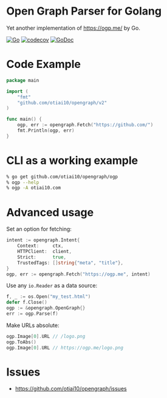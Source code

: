 # Open Graph Parser for Golang

Yet another implementation of https://ogp.me/ by Go.

[![Go](https://github.com/otiai10/opengraph/workflows/Go/badge.svg)](https://github.com/otiai10/opengraph/actions)
[![codecov](https://codecov.io/gh/otiai10/opengraph/branch/master/graph/badge.svg)](https://codecov.io/gh/otiai10/opengraph)
[![GoDoc](https://godoc.org/github.com/otiai10/opengraph?status.svg)](https://pkg.go.dev/github.com/otiai10/opengraph)

# Code Example

```go
package main

import (
	"fmt"
	"github.com/otiai10/opengraph/v2"
)

func main() {
	ogp, err := opengraph.Fetch("https://github.com/")
	fmt.Println(ogp, err)
}
```

# CLI as a working example

```sh
% go get github.com/otiai10/opengraph/ogp
% ogp --help
% ogp -A otiai10.com
```

# Advanced usage

Set an option for fetching:
```go
intent := opengraph.Intent{
	Context:     ctx,
	HTTPClient:  client,
	Strict:      true,
	TrustedTags: []string{"meta", "title"},
}
ogp, err := opengraph.Fetch("https://ogp.me", intent)
```

Use any `io.Reader` as a data source:
```go
f, _ := os.Open("my_test.html")
defer f.Close()
ogp := &opengraph.OpenGraph{}
err := ogp.Parse(f)
```

Make URLs absolute:
```go
ogp.Image[0].URL // /logo.png
ogp.ToAbs()
ogp.Image[0].URL // https://ogp.me/logo.png
```

# Issues

- https://github.com/otiai10/opengraph/issues
